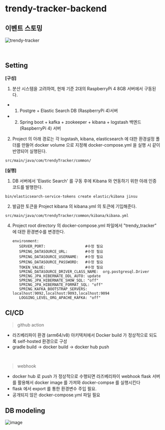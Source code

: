 # trendy-tracker-backend


## 이벤트 스토밍
![trendy-tracker](https://github.com/Tech-Frontier/trendy-tracker-backend/assets/19955904/4774e50b-40e7-42fe-abf3-ac3084241564)

<br/>

## Setting
**[구성]**

1. 분산 시스템을 고려하여, 현재 기준 2대의 RaspberryPi 4 8GB 서버에서 구동된다. 
- 1. Postgre + Elastic Search DB (RaspberryPi 4)서버
- 2. Spring boot + kafka + zookeeper + kibana + logstash 백엔드 (RaspberryPi 4) 서버 

2. Project 의 아래 경로는 각 logstash, kibana, elasticsearch 에 대한 환경설정 폴더를 만들어 docker volume 으로 지정해 docker-compose.yml 을 실행 시 같이 반영되어 실행된다.
```
src/main/java/com/trendyTracker/common/
```
 
**[실행]**

1. DB 서버에서 'Elastic Search' 를 구동 후에 Kibana 와 연동하기 위한 아래 인증 코드를 발행한다.
```
bin/elasticsearch-service-tokens create elastic/kibana jinsu
```

2. 발급한 토큰을 Project kibana 의 kibana.yml 의 토큰에 기입해준다.
```
src/main/java/com/trendyTracker/common/kibana/kibana.yml
```

4. Project root directory 의 docker-compose.yml 파일에서 "trendy_tracker" 에 대한 환경변수를 변경한다.
   ```
   environment:
      SERVER_PORT:                  #수정 필요
      SPRING_DATASOURCE_URL:        #수정 필요
      SPRING_DATASOURCE_USERNAME:   #수정 필요
      SPRING_DATASOURCE_PASSWORD:   #수정 필요
      TOKEN_VALUE:                  #수정 필요
      SPRING_DATASOURCE_DRIVER_CLASS_NAME:  org.postgresql.Driver
      SPRING_JPA_HIBERNATE_DDL_AUTO: update
      SPRING_JPA_HIBERNATE_SHOW_SQL: "off"
      SPRING_JPA_HIBERNATE_FORMAT_SQL: "off"
      SPRING_KAFKA_BOOTSTRAP_SERVERS: localhost:9092,localhost:9093,localhost:9094
      LOGGING_LEVEL_ORG_APACHE_KAFKA: "off"
   ```

## CI/CD 
> github action 
- 라즈베리파이 환경 (arm64/v8) 아키텍처에서 Docker build 가 정상적으로 되도록 self-hosted 환경으로 구성
- gradle build -> docker build -> docker hub push 

<br/>

> webhook
- docker hub 로 push 가 정상적으로 수행되면 라즈베리파이 webhook flask 서버를 활용해서 docker image 를 가져와 docker-compse 를 실행시킨다 
- flask 에서 export 를 통한 환경변수 주입 필요.
- 공개되지 않은 docker-compose.yml 파일 필요


## DB modeling
![image](https://github.com/Tech-Frontier/trendy-tracker-backend/assets/19955904/c8388e3d-4933-4dec-8330-752f4bd77af5)
